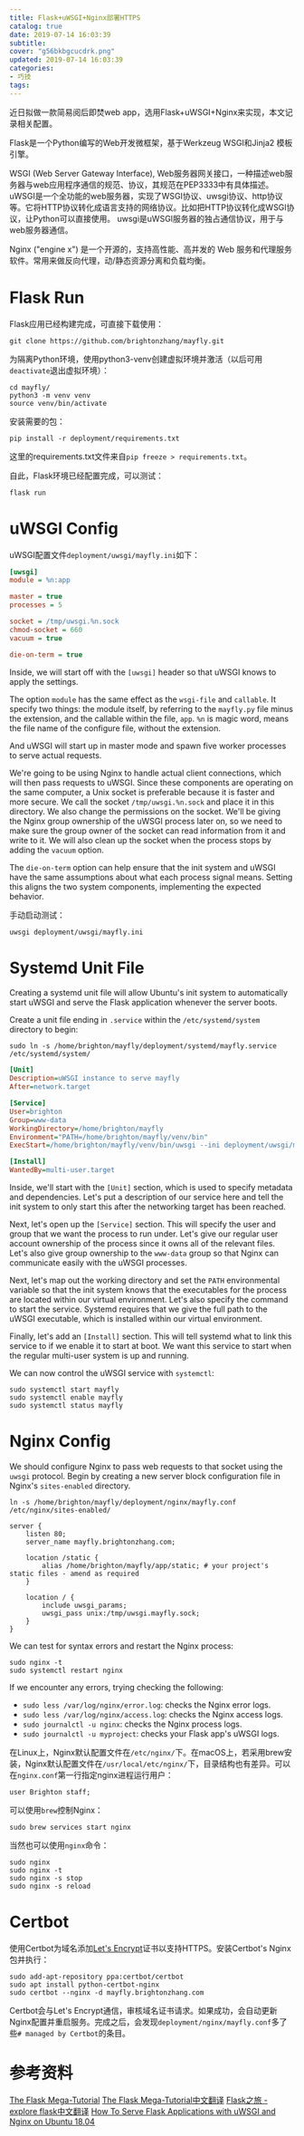 ```yaml
---
title: Flask+uWSGI+Nginx部署HTTPS
catalog: true
date: 2019-07-14 16:03:39
subtitle:
cover: "g56bkbgcucdrk.png"
updated: 2019-07-14 16:03:39
categories:
- 巧技
tags:
---
```


近日拟做一款简易阅后即焚web app，选用Flask+uWSGI+Nginx来实现，本文记录相关配置。
<!--more--> 

Flask是一个Python编写的Web开发微框架，基于Werkzeug WSGI和Jinja2 模板引擎。 

WSGI (Web Server Gateway Interface), Web服务器网关接口，一种描述web服务器与web应用程序通信的规范、协议，其规范在PEP3333中有具体描述。
uWSGI是一个全功能的web服务器，实现了WSGI协议、uwsgi协议、http协议等。它将HTTP协议转化成语言支持的网络协议。比如把HTTP协议转化成WSGI协议，让Python可以直接使用。
uwsgi是uWSGI服务器的独占通信协议，用于与web服务器通信。

Nginx ("engine x") 是一个开源的，支持高性能、高并发的 Web 服务和代理服务软件。常用来做反向代理，动/静态资源分离和负载均衡。 

# Flask Run

Flask应用已经构建完成，可直接下载使用：

```shell
git clone https://github.com/brightonzhang/mayfly.git
```

为隔离Python环境，使用python3-venv创建虚拟环境并激活（以后可用`deactivate`退出虚拟环境）：

```shell
cd mayfly/
python3 -m venv venv
source venv/bin/activate
```

安装需要的包：

```shell
pip install -r deployment/requirements.txt 
```

这里的requirements.txt文件来自`pip freeze > requirements.txt`。

自此，Flask环境已经配置完成，可以测试：

```shell
flask run
```

# uWSGI Config

uWSGI配置文件`deployment/uwsgi/mayfly.ini`如下：

```ini
[uwsgi]
module = %n:app

master = true
processes = 5

socket = /tmp/uwsgi.%n.sock
chmod-socket = 660
vacuum = true

die-on-term = true
```

Inside, we will start off with the `[uwsgi]` header so that uWSGI knows to apply the settings. 

The option `module` has the same effect as the `wsgi-file` and `callable`. It specify two things: the module itself, by referring to the `mayfly.py` file minus the extension, and the callable within the file, `app`. `%n` is magic word, means the file name of the configure file, without the extension.

And uWSGI will start up in master mode and spawn five worker processes to serve actual requests.

We're going to be using Nginx to handle actual client connections, which will then pass requests to uWSGI. Since these components are operating on the same computer, a Unix socket is preferable because it is faster and more secure. We call the socket `/tmp/uwsgi.%n.sock` and place it in this directory. We also change the permissions on the socket. We'll be giving the Nginx group ownership of the uWSGI process later on, so we need to make sure the group owner of the socket can read information from it and write to it. We will also clean up the socket when the process stops by adding the `vacuum` option.

The `die-on-term` option can help ensure that the init system and uWSGI have the same assumptions about what each process signal means. Setting this aligns the two system components, implementing the expected behavior.

手动启动测试：

```shell
uwsgi deployment/uwsgi/mayfly.ini 
```

# Systemd Unit File

Creating a systemd unit file will allow Ubuntu's init system to automatically start uWSGI and serve the Flask application whenever the server boots.

Create a unit file ending in `.service` within the `/etc/systemd/system` directory to begin:

```
sudo ln -s /home/brighton/mayfly/deployment/systemd/mayfly.service /etc/systemd/system/
```

```ini
[Unit]
Description=uWSGI instance to serve mayfly
After=network.target

[Service]
User=brighton
Group=www-data
WorkingDirectory=/home/brighton/mayfly
Environment="PATH=/home/brighton/mayfly/venv/bin"
ExecStart=/home/brighton/mayfly/venv/bin/uwsgi --ini deployment/uwsgi/mayfly.ini 

[Install]
WantedBy=multi-user.target
```

Inside, we'll start with the `[Unit]` section, which is used to specify metadata and dependencies. Let's put a description of our service here and tell the init system to only start this after the networking target has been reached.

Next, let's open up the `[Service]` section. This will specify the user and group that we want the process to run under. Let's give our regular user account ownership of the process since it owns all of the relevant files. Let's also give group ownership to the `www-data` group so that Nginx can communicate easily with the uWSGI processes. 

Next, let's map out the working directory and set the `PATH` environmental variable so that the init system knows that the executables for the process are located within our virtual environment. Let's also specify the command to start the service. Systemd requires that we give the full path to the uWSGI executable, which is installed within our virtual environment. 

Finally, let's add an `[Install]` section. This will tell systemd what to link this service to if we enable it to start at boot. We want this service to start when the regular multi-user system is up and running.

We can now control the uWSGI service with `systemctl`:

```shell
sudo systemctl start mayfly
sudo systemctl enable mayfly
sudo systemctl status mayfly
```

# Nginx Config

We should configure Nginx to pass web requests to that socket using the `uwsgi` protocol. Begin by creating a new server block configuration file in Nginx's `sites-enabled` directory. 

```shell
ln -s /home/brighton/mayfly/deployment/nginx/mayfly.conf /etc/nginx/sites-enabled/
```

```nginx
server {
    listen 80;
    server_name mayfly.brightonzhang.com;

    location /static {
        alias /home/brighton/mayfly/app/static; # your project's static files - amend as required
    }
    
    location / {
        include uwsgi_params;
        uwsgi_pass unix:/tmp/uwsgi.mayfly.sock;
    }
}
```

We can test for syntax errors and restart the Nginx process:

```shell
sudo nginx -t
sudo systemctl restart nginx
```

If we encounter any errors, trying checking the following:

- `sudo less /var/log/nginx/error.log`: checks the Nginx error logs.
- `sudo less /var/log/nginx/access.log`: checks the Nginx access logs.
- `sudo journalctl -u nginx`: checks the Nginx process logs.
- `sudo journalctl -u myproject`: checks your Flask app's uWSGI logs.

在Linux上，Nginx默认配置文件在`/etc/nginx/`下。在macOS上，若采用brew安装，Nginx默认配置文件在`/usr/local/etc/nginx/`下，目录结构也有差异。可以在`nginx.conf`第一行指定nginx进程运行用户：

```nginx
user Brighton staff;
```

可以使用`brew`控制Nginx：

```shell
sudo brew services start nginx
```

当然也可以使用`nginx`命令：

```shell
sudo nginx
sudo nginx -t
sudo nginx -s stop
sudo nginx -s reload
```

# Certbot

使用Certbot为域名添加[Let's Encrypt](https://letsencrypt.org/)证书以支持HTTPS。安装Certbot's Nginx包并执行：

```shell
sudo add-apt-repository ppa:certbot/certbot
sudo apt install python-certbot-nginx
sudo certbot --nginx -d mayfly.brightonzhang.com
```

Certbot会与Let's Encrypt通信，审核域名证书请求。如果成功，会自动更新Nginx配置并重启服务。完成之后，会发现`deployment/nginx/mayfly.conf`多了些`# managed by Certbot`的条目。

# 参考资料

[The Flask Mega-Tutorial](https://blog.miguelgrinberg.com/post/the-flask-mega-tutorial-part-i-hello-world)
[The Flask Mega-Tutorial中文翻译](https://github.com/luhuisicnu/The-Flask-Mega-Tutorial-zh)
[Flask之旅 - explore flask中文翻译](https://spacewander.github.io/explore-flask-zh/)
[How To Serve Flask Applications with uWSGI and Nginx on Ubuntu 18.04](https://www.digitalocean.com/community/tutorials/how-to-serve-flask-applications-with-uswgi-and-nginx-on-ubuntu-18-04)